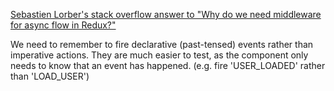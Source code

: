 [Sebastien Lorber's stack overflow answer to "Why do we need middleware for async flow in Redux?"](https://stackoverflow.com/questions/34570758/why-do-we-need-middleware-for-async-flow-in-redux/34623840#34623840)

We need to remember to fire declarative (past-tensed) events rather than imperative actions. They are much easier to test, as the component only needs to know that an event has happened. (e.g. fire 'USER_LOADED' rather than 'LOAD_USER')
